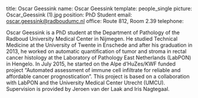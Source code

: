 title: Oscar Geessink
name: Oscar Geessink
template: people_single
picture: Oscar_Geessink (1).jpg
position: PhD Student
email: oscar.geessink@radboudumc.nl
office: Route 812, Room 2.39
telephone: 

Oscar Geessink is a PhD student at the Department of Pathology of the Radboud University Medical Center in Nijmegen. 
He studied Technical Medicine at the University of Twente in Enschede and after his graduation in 2013, he worked on automatic 
quantification of tumor and stroma in rectal cancer histology at the Laboratory of Pathology East Netherlands (LabPON) in Hengelo. 
In July 2015, he started on the Alpe d’HuZes/KWF funded project “Automated assessment of immune cell infiltrate for reliable and 
affordable cancer prognostication”. This project is based on a collaboration with LabPON and the University Medical Center Utrecht (UMCU).
Supervision is provided by Jeroen van der Laak and Iris Nagtegaal.

